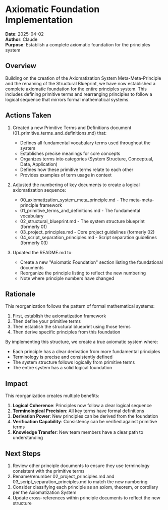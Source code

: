 # Axiomatic Foundation Implementation

**Date**: 2025-04-02  
**Author**: Claude  
**Purpose**: Establish a complete axiomatic foundation for the principles system

## Overview

Building on the creation of the Axiomatization System Meta-Meta-Principle and the renaming of the Structural Blueprint, we have now established a complete axiomatic foundation for the entire principles system. This includes defining primitive terms and rearranging principles to follow a logical sequence that mirrors formal mathematical systems.

## Actions Taken

1. Created a new Primitive Terms and Definitions document (01_primitive_terms_and_definitions.md) that:
   - Defines all fundamental vocabulary terms used throughout the system
   - Establishes precise meanings for core concepts
   - Organizes terms into categories (System Structure, Conceptual, Data, Application)
   - Defines how these primitive terms relate to each other
   - Provides examples of term usage in context

2. Adjusted the numbering of key documents to create a logical axiomatization sequence:
   - 00_axiomatization_system_meta_principle.md - The meta-meta-principle framework
   - 01_primitive_terms_and_definitions.md - The fundamental vocabulary
   - 02_structural_blueprint.md - The system structure blueprint (formerly 01)
   - 03_project_principles.md - Core project guidelines (formerly 02)
   - 04_script_separation_principles.md - Script separation guidelines (formerly 03)

3. Updated the README.md to:
   - Create a new "Axiomatic Foundation" section listing the foundational documents
   - Reorganize the principle listing to reflect the new numbering
   - Note where principle numbers have changed

## Rationale

This reorganization follows the pattern of formal mathematical systems:

1. First, establish the axiomatization framework
2. Then define your primitive terms
3. Then establish the structural blueprint using those terms
4. Then derive specific principles from this foundation

By implementing this structure, we create a true axiomatic system where:
- Each principle has a clear derivation from more fundamental principles
- Terminology is precise and consistently defined
- The system structure follows logically from primitive terms
- The entire system has a solid logical foundation

## Impact

This reorganization creates multiple benefits:

1. **Logical Coherence**: Principles now follow a clear logical sequence
2. **Terminological Precision**: All key terms have formal definitions
3. **Derivation Power**: New principles can be derived from the foundation
4. **Verification Capability**: Consistency can be verified against primitive terms
5. **Knowledge Transfer**: New team members have a clear path to understanding

## Next Steps

1. Review other principle documents to ensure they use terminology consistent with the primitive terms
2. Rename/renumber 02_project_principles.md and 03_script_separation_principles.md to match the new numbering
3. Consider classifying each principle as an axiom, theorem, or corollary per the Axiomatization System
4. Update cross-references within principle documents to reflect the new structure